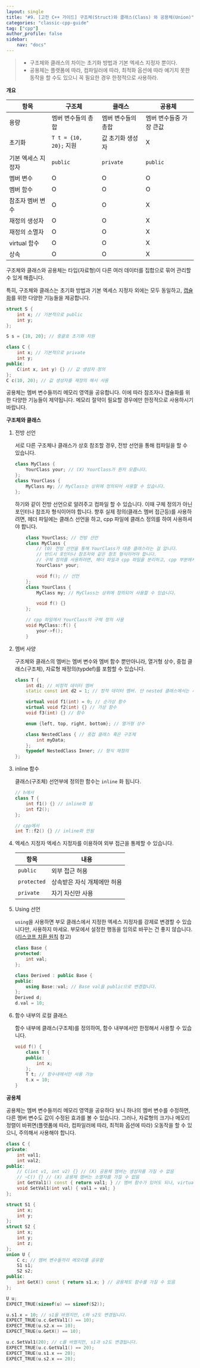 ```yaml
---
layout: single
title: "#9. [고전 C++ 가이드] 구조체(Struct)와 클래스(Class) 와 공용체(Union)"
categories: "classic-cpp-guide"
tag: ["cpp"]
author_profile: false
sidebar: 
    nav: "docs"
---
```


> * 구조체와 클래스의 차이는 초기화 방법과 기본 엑세스 지정자 뿐이다.
> * 공용체는 플랫폼에 따라, 컴파일러에 따라, 최적화 옵션에 따라 예기치 못한 동작을 할 수도 있으니 꼭 필요한 경우 한정적으로 사용하라.

**개요**

|항목|구조체|클래스|공용체|
|--|--|--|--|
|용량|멤버 변수들의 총합|멤버 변수들의 총합|멤버 변수들중 가장 큰값|
|초기화|`T t = {10, 20};` 지원|값 초기화 생성자|X|
|기본 엑세스 지정자|`public`|`private`|`public`|
|멤버 변수|O|O|O|
|멤버 함수|O|O|O|
|참조자 멤버 변수|O|O|X|
|재정의 생성자|O|O|X|
|재정의 소멸자|O|O|X|
|virtual 함수|O|O|X|
|상속|O|O|X|

구조체와 클래스와 공용체는 타입(자료형)이 다른 여러 데이터를 집합으로 묶어 관리할 수 있게 해줍니다.

특히, 구조체와 클래스는 초기화 방법과 기본 엑세스 지정자 외에는 모두 동일하고, [캡슐화](https://tango1202.github.io/principle/principle-encapsulation/)를 위한 다양한 기능들을 제공합니다.

```cpp
struct S {
    int x; // 기본적으로 public
    int y;
};

S s = {10, 20}; // 중괄호 초기화 지원

class C {
    int x; // 기본적으로 private
    int y;
public:
    C(int x, int y) {} // 값 생성자 정의
};
C c(10, 20); // 값 생성자를 재정의 해서 사용
```

공용체는 멤버 변수들끼리 메모리 영역을 공유합니다. 이에 따라 참조자나 캡슐화를 위한 다양한 기능들이 제약됩니다. 메모리 절약이 필요할 경우에만 한정적으로 사용하시기 바랍니다.

**구조체와 클래스**

1. 전방 선언

    서로 다른 구조체나 클래스가 상호 참조할 경우, 전방 선언을 통해 컴파일을 할 수 있습니다.
    ```cpp
    class MyClass {
        YourClass your; // (X) YourClass가 뭔지 모릅니다.
    };
    class YourClass {
        MyClass my; // MyClass는 상위에 정의되어 사용할 수 있습니다.
    }; 
    ```
    하기와 같이 전방 선언으로 알려주고 컴파일 할 수 있습니다. 이때 구체 정의가 아닌 포인터나 참조자 형식이어야 합니다. 향후 실제 정의(클래스 멤버 접근등)를 사용하려면, 헤더 파일에는 클래스 선언을 하고, cpp 파일에 클래스 정의를 하여 사용하셔야 합니다.

    ```cpp
        class YourClass; // 전방 선언
        class MyClass {
            // (O) 전방 선언을 통해 YourClass가 대충 클래스라는 걸 압니다. 
            // 반드시 포인터나 참조자와 같은 참조 형식이어야 합니다.
            // 구체 정의를 사용하려면, 헤더 파일과 cpp 파일을 분리하고, cpp 부분에서 구체 정의를 사용하세요.
            YourClass* your; 

            void f(); // 선언
        };
        class YourClass {
            MyClass my; // MyClass는 상위에 정의되어 사용할 수 있습니다.

            void f() {}
        }; 
    ```
    
    ```cpp
        // cpp 파일에서 YourClass의 구체 정의 사용
        void MyClass::f() {
            your->f(); 
        }
    ```
2. 멤버 사양
   
   구조체와 클래스의 멤버는 멤버 변수와 멤버 함수 뿐만아니라, 열거형 상수, 중첩 클래스(구조체), 자료형 재정의(typdef)를 포함할 수 있습니다.

    ```cpp
    class T {
        int d1; // 비정적 데이터 멤버
        static const int d2 = 1; // 정적 데이터 멤버. 단 nested 클래스에서는 사용 못함
    
        virtual void f1(int) = 0; // 순가상 함수
        virtual void f2(int) {} // 가상 함수    
        void f3(int) {} // 함수
    
        enum {left, top, right, bottom}; // 열거형 상수
    
        class NestedClass { // 중첩 클래스 혹은 구조체
            int myData;
        };
        typedef NestedClass Inner; // 형식 재정의
    };
    ```

3. inline 함수

    클래스(구조체) 선언부에 정의한 함수는 `inline` 화 됩니다.

    ```cpp
    // h에서
    class T {
        int f1() {} // inline화 됨
        int f2();
    };

    // cpp에서
    int T::f2() {} // inline화 안됨
    ```

4. 엑세스 지정자
    엑세스 지정자를 이용하여 외부 접근을 통제할 수 있습니다.

    |항목|내용|
    |--|--|
    |`public`|외부 접근 허용|
    |`protected`|상속받은 자식 개체에만 허용|    
    |`private`|자기 자신만 사용|

5. Using 선언

    `using`을 사용하면 부모 클래스에서 지정한 엑세스 지정자를 강제로 변경할 수 있습니다만, 사용하지 마세요. 부모에서 설정한 행동을 임의로 바꾸는 건 좋지 않습니다.([리스코프 치환 원칙](https://tango1202.github.io/principle/principle-liskov-substitution/) 참고)
    
    ```cpp
    class Base {
    protected:
        int val;
    };
    
    class Derived : public Base {
    public:
        using Base::val; // Base val을 public으로 변경합니다.
    };
    Derived d;
    d.val = 10;
    ```

6. 함수 내부의 로컬 클래스

    함수 내부에 클래스(구조체)를 정의하여, 함수 내부에서만 한정해서 사용할 수 있습니다.
    ```cpp
    void f() {
        class T {
        public:
            int x;
        };
        T t; // 함수내에서만 사용 가능
        t.x = 10; 
    }
    ```

**공용체**

공용체는 멤버 변수들끼리 메모리 영역을 공유하다 보니 하나의 멤버 변수를 수정하면, 다른 멤버 변수도 값이 수정된 효과를 볼 수 있습니다. 그러나, 자료형의 크기나 메모리 정렬이 바뀌면(플랫폼에 따라, 컴파일러에 따라, 최적화 옵션에 따라) 오동작을 할 수 있으니, 주의해서 사용해야 합니다.

```cpp
class C {
private:
    int val1;
    int val2;
public:
    // C(int v1, int v2) {} // (X) 공용체 멤버는 생성자를 가질 수 없음
    // ~C() {} // (X) 공용체 멤버는 소멸자를 가질 수 없음
    int GetVal1() const { return val1; } // 멤버 함수가 있어도 되나, virtual 이면 안됨
    void SetVal1(int val) { val1 = val; }
};

struct S1 {
    int x;
    int y;   
};
struct S2 {
    int x;
    int y;
    int z;        
};    
union U {
    C c; // 멤버 변수들끼리 메모리를 공유함
    S1 s1;
    S2 s2;
public:
    int GetX() const { return s1.x; } // 공용체도 함수를 가질 수 있음 
};

U u;
EXPECT_TRUE(sizeof(u) == sizeof(S2));

u.s1.x = 10; // s1을 바꿨지만, c와 s2도 변경됩니다.
EXPECT_TRUE(u.c.GetVal1() == 10);
EXPECT_TRUE(u.s2.x == 10);
EXPECT_TRUE(u.GetX() == 10);   

u.c.SetVal1(20); // c를 바꿨지만, s1과 s2도 변경됩니다.
EXPECT_TRUE(u.c.GetVal1() == 20);
EXPECT_TRUE(u.s1.x == 20);
EXPECT_TRUE(u.s2.x == 20);
```
